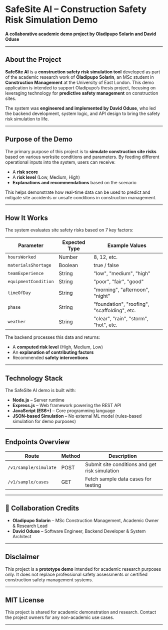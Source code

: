# SafeSite AI – Construction Safety Risk Simulation Demo

**A collaborative academic demo project by Oladipupo Solarin and David Oduse**

---

## **About the Project**

**SafeSite AI** is a **construction safety risk simulation tool** developed as part of the academic research work of **Oladipupo Solarin**, an MSc student in **Construction Management** at the University of East London.
This demo application is intended to support Oladipupo’s thesis project, focusing on leveraging technology for **predictive safety management** on construction sites.

The system was **engineered and implemented by David Oduse**, who led the backend development, system logic, and API design to bring the safety risk simulation to life.

---

## **Purpose of the Demo**

The primary purpose of this project is to **simulate construction site risks** based on various worksite conditions and parameters.
By feeding different operational inputs into the system, users can receive:

- A **risk score**
- A **risk level** (Low, Medium, High)
- **Explanations and recommendations** based on the scenario

This helps demonstrate how real-time data can be used to predict and mitigate site accidents or unsafe conditions in construction management.

---

## **How It Works**

The system evaluates site safety risks based on 7 key factors:

| Parameter            | Expected Type | Example Values                               |
| -------------------- | ------------- | -------------------------------------------- |
| `hoursWorked`        | Number        | 8, 12, etc.                                  |
| `materialsShortage`  | Boolean       | true / false                                 |
| `teamExperience`     | String        | "low", "medium", "high"                      |
| `equipmentCondition` | String        | "poor", "fair", "good"                       |
| `timeOfDay`          | String        | "morning", "afternoon", "night"              |
| `phase`              | String        | "foundation", "roofing", "scaffolding", etc. |
| `weather`            | String        | "clear", "rain", "storm", "hot", etc.        |

The backend processes this data and returns:

- A **computed risk level** (High, Medium, Low)
- An **explanation of contributing factors**
- Recommended **safety interventions**

---

## **Technology Stack**

The SafeSite AI demo is built with:

- **Node.js** – Server runtime
- **Express.js** – Web framework powering the REST API
- **JavaScript (ES6+)** – Core programming language
- **JSON-based Simulation** – No external ML model (rules-based simulation for demo purposes)

---

## **Endpoints Overview**

| Route                 | Method | Description                                    |
| --------------------- | ------ | ---------------------------------------------- |
| `/v1/sample/simulate` | POST   | Submit site conditions and get risk simulation |
| `/v1/sample/cases`    | GET    | Fetch sample data cases for testing            |

---

## 🤝 **Collaboration Credits**

- **Oladipupo Solarin** – MSc Construction Management, Academic Owner & Research Lead
- **David Oduse** – Software Engineer, Backend Developer & System Architect

---

## **Disclaimer**

This project is a **prototype demo** intended for academic research purposes only.
It does not replace professional safety assessments or certified construction safety management systems.

---

## **MIT License**

This project is shared for academic demonstration and research. Contact the project owners for any non-academic use cases.

---
